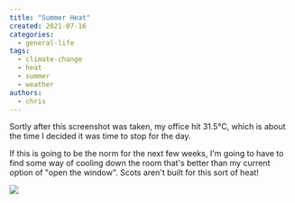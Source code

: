 ```yaml
---
title: "Summer Heat"
created: 2021-07-16
categories: 
  - general-life
tags: 
  - climate-change
  - heat
  - summer
  - weather
authors: 
  - chris
---
```


Sortly after this screenshot was taken, my office hit 31.5°C, which is about the time I decided it was time to stop for the day.

If this is going to be the norm for the next few weeks, I'm going to have to find some way of cooling down the room that's better than my current option of "open the window". Scots aren't built for this sort of heat!

![](assets/images/e6bapw3xeauwbzy.jpg)
